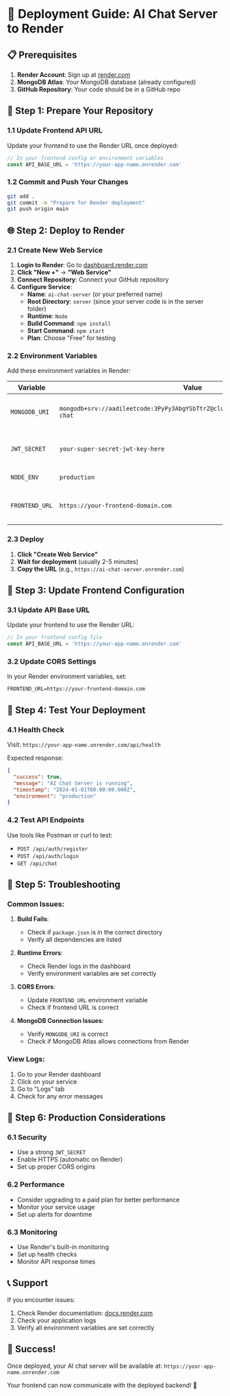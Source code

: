 # 🚀 Deployment Guide: AI Chat Server to Render

## 📋 Prerequisites

1. **Render Account**: Sign up at [render.com](https://render.com)
2. **MongoDB Atlas**: Your MongoDB database (already configured)
3. **GitHub Repository**: Your code should be in a GitHub repo

## 🔧 Step 1: Prepare Your Repository

### 1.1 Update Frontend API URL
Update your frontend to use the Render URL once deployed:

```javascript
// In your frontend config or environment variables
const API_BASE_URL = 'https://your-app-name.onrender.com'
```

### 1.2 Commit and Push Your Changes
```bash
git add .
git commit -m "Prepare for Render deployment"
git push origin main
```

## 🌐 Step 2: Deploy to Render

### 2.1 Create New Web Service

1. **Login to Render**: Go to [dashboard.render.com](https://dashboard.render.com)
2. **Click "New +"** → **"Web Service"**
3. **Connect Repository**: Connect your GitHub repository
4. **Configure Service**:
   - **Name**: `ai-chat-server` (or your preferred name)
   - **Root Directory**: `server` (since your server code is in the server folder)
   - **Runtime**: `Node`
   - **Build Command**: `npm install`
   - **Start Command**: `npm start`
   - **Plan**: Choose "Free" for testing

### 2.2 Environment Variables

Add these environment variables in Render:

| Variable | Value | Description |
|----------|-------|-------------|
| `MONGODB_URI` | `mongodb+srv://aadileetcode:3PyPy3AbgYSbTtrZ@cluster0.ppfyozj.mongodb.net/ai-chat` | Your MongoDB connection string |
| `JWT_SECRET` | `your-super-secret-jwt-key-here` | A secure random string for JWT |
| `NODE_ENV` | `production` | Environment setting |
| `FRONTEND_URL` | `https://your-frontend-domain.com` | Your frontend URL (update later) |

### 2.3 Deploy

1. **Click "Create Web Service"**
2. **Wait for deployment** (usually 2-5 minutes)
3. **Copy the URL** (e.g., `https://ai-chat-server.onrender.com`)

## 🔗 Step 3: Update Frontend Configuration

### 3.1 Update API Base URL

Update your frontend to use the Render URL:

```javascript
// In your frontend config file
const API_BASE_URL = 'https://your-app-name.onrender.com'
```

### 3.2 Update CORS Settings

In your Render environment variables, set:
```
FRONTEND_URL=https://your-frontend-domain.com
```

## 🧪 Step 4: Test Your Deployment

### 4.1 Health Check
Visit: `https://your-app-name.onrender.com/api/health`

Expected response:
```json
{
  "success": true,
  "message": "AI Chat Server is running",
  "timestamp": "2024-01-01T00:00:00.000Z",
  "environment": "production"
}
```

### 4.2 Test API Endpoints
Use tools like Postman or curl to test:
- `POST /api/auth/register`
- `POST /api/auth/login`
- `GET /api/chat`

## 🔧 Step 5: Troubleshooting

### Common Issues:

1. **Build Fails**:
   - Check if `package.json` is in the correct directory
   - Verify all dependencies are listed

2. **Runtime Errors**:
   - Check Render logs in the dashboard
   - Verify environment variables are set correctly

3. **CORS Errors**:
   - Update `FRONTEND_URL` environment variable
   - Check if frontend URL is correct

4. **MongoDB Connection Issues**:
   - Verify `MONGODB_URI` is correct
   - Check if MongoDB Atlas allows connections from Render

### View Logs:
1. Go to your Render dashboard
2. Click on your service
3. Go to "Logs" tab
4. Check for any error messages

## 🚀 Step 6: Production Considerations

### 6.1 Security
- Use a strong `JWT_SECRET`
- Enable HTTPS (automatic on Render)
- Set up proper CORS origins

### 6.2 Performance
- Consider upgrading to a paid plan for better performance
- Monitor your service usage
- Set up alerts for downtime

### 6.3 Monitoring
- Use Render's built-in monitoring
- Set up health checks
- Monitor API response times

## 📞 Support

If you encounter issues:
1. Check Render documentation: [docs.render.com](https://docs.render.com)
2. Check your application logs
3. Verify all environment variables are set correctly

## 🎉 Success!

Once deployed, your AI chat server will be available at:
`https://your-app-name.onrender.com`

Your frontend can now communicate with the deployed backend! 🚀

